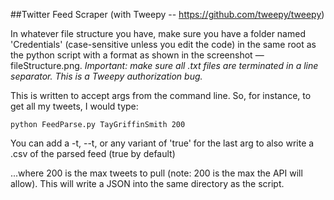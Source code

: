 ##Twitter Feed Scraper (with Tweepy -- https://github.com/tweepy/tweepy)

In whatever file structure you have, make sure you have a folder named 'Credentials' (case-sensitive unless you edit the code) in the same root as the python script with a format as shown in the screenshot — fileStructure.png. *Important: make sure all .txt files are terminated in a line separator. This is a Tweepy authorization bug.*

This is written to accept args from the command line. So, for instance, to get all my tweets, I would type:

```
python FeedParse.py TayGriffinSmith 200
```

You can add a -t, --t, or any variant of 'true' for the last arg to also write a .csv of the parsed feed (true by default)

...where 200 is the max tweets to pull (note: 200 is the max the API will allow). This will write a JSON into the same directory as the script.